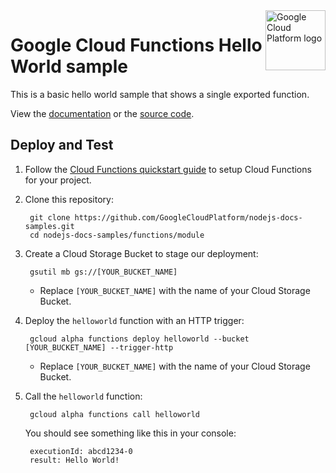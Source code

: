 <img src="https://avatars2.githubusercontent.com/u/2810941?v=3&s=96" alt="Google Cloud Platform logo" title="Google Cloud Platform" align="right" height="96" width="96"/>

# Google Cloud Functions Hello World sample

This is a basic hello world sample that shows a single exported function.

View the [documentation][docs] or the [source code][code].

[docs]: https://cloud.google.com/functions/writing
[code]: index.js

## Deploy and Test

1. Follow the [Cloud Functions quickstart guide][quickstart] to setup Cloud
Functions for your project.

1. Clone this repository:

        git clone https://github.com/GoogleCloudPlatform/nodejs-docs-samples.git
        cd nodejs-docs-samples/functions/module

1. Create a Cloud Storage Bucket to stage our deployment:

        gsutil mb gs://[YOUR_BUCKET_NAME]

    * Replace `[YOUR_BUCKET_NAME]` with the name of your Cloud Storage Bucket.

1. Deploy the `helloworld` function with an HTTP trigger:

        gcloud alpha functions deploy helloworld --bucket [YOUR_BUCKET_NAME] --trigger-http

    * Replace `[YOUR_BUCKET_NAME]` with the name of your Cloud Storage Bucket.

1. Call the `helloworld` function:

        gcloud alpha functions call helloworld

    You should see something like this in your console:

        executionId: abcd1234-0
        result: Hello World!

[quickstart]: https://cloud.google.com/functions/quickstart
